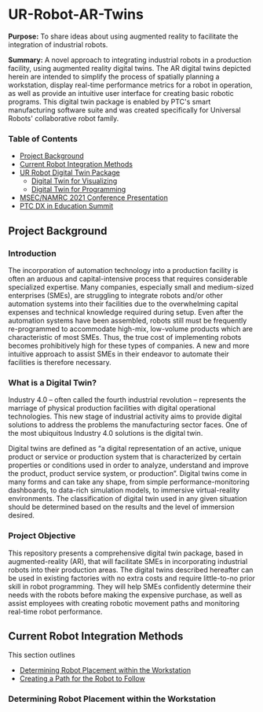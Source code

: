 # UR-Robot-AR-Twins

**Purpose:** To share ideas about using augmented reality to facilitate the integration of industrial robots.

**Summary:** A novel approach to integrating industrial robots in a production facility, using augmented reality digital twins. The AR digital twins depicted herein are intended to simplify the process of spatially planning a workstation, display real-time performance metrics for a robot in operation, as well as provide an intuitive user interface for creating basic robotic programs. This digital twin package is enabled by PTC's smart manufacturing software suite and was created specifically for Universal Robots' collaborative robot family.

### **Table of Contents**

- [Project Background](#project-background)
- [Current Robot Integration Methods](#current-robot-integration-methods)
- [UR Robot Digital Twin Package](#ur-robot-digital-twin-package)
   - [Digital Twin for Visualizing](#digital-twin-for-visualizing)
   - [Digital Twin for Programming](#digital-twin-for-programming)
- [MSEC/NAMRC 2021 Conference Presentation](#MSEC/NAMRC-2021-conference-presentation)
- [PTC DX in Education Summit](#ptc-dx-ineducation-summit)

## Project Background

### Introduction

The incorporation of automation technology into a production facility is often an arduous and capital-intensive process that requires considerable specialized expertise. Many companies, especially small and medium-sized enterprises (SMEs), are struggling to integrate robots and/or other automation systems into their facilities due to the overwhelming capital expenses and technical knowledge required during setup. Even after the automation systems have been assembled, robots still must be frequently re-programmed to accommodate high-mix, low-volume products which are characteristic of most SMEs. Thus, the true cost of implementing robots becomes prohibitively high for these types of companies. A new and more intuitive approach to assist SMEs in their endeavor to automate their facilities is therefore necessary.

### What is a Digital Twin?

Industry 4.0 – often called the fourth industrial revolution – represents the marriage of physical production facilities with digital operational technologies. This new stage of industrial activity aims to provide digital solutions to address the problems the manufacturing sector faces. One of the most ubiquitous Industry 4.0 solutions is the digital twin.

Digital twins are defined as “a digital representation of an active, unique product or service or production system that is characterized by certain properties or conditions used in order to analyze, understand and improve the product, product service system, or production”. Digital twins come in many forms and can take any shape, from simple performance-monitoring dashboards, to data-rich simulation models, to immersive virtual-reality environments. The classification of digital twin used in any given situation should be determined based on the results and the level of immersion desired.

### Project Objective

This repository presents a comprehensive digital twin package, based in augmented-reality (AR), that will facilitate SMEs in incorporating industrial robots into their production areas. The digital twins described hereafter can be used in existing factories with no extra costs and require little-to-no prior skill in robot programming. They will help SMEs confidently determine their needs with the robots before making the expensive purchase, as well as assist employees with creating robotic movement paths and monitoring real-time robot performance.

## Current Robot Integration Methods

This section outlines 

- [Determining Robot Placement within the Workstation](#determining-robot-placement-within-the-workstation)
- [Creating a Path for the Robot to Follow](#creating-a-path-for-the-robot-to-follow)

### Determining Robot Placement within the Workstation

